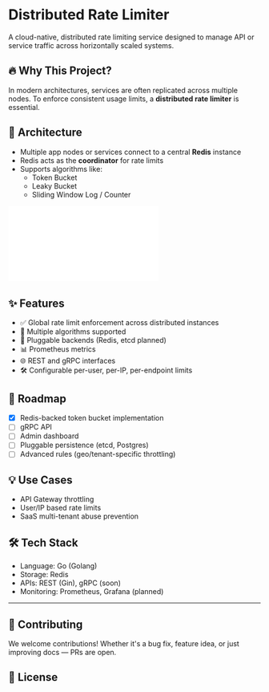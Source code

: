 # Distributed Rate Limiter

A cloud-native, distributed rate limiting service designed to manage API or service traffic across horizontally scaled systems.

## 🔥 Why This Project?

In modern architectures, services are often replicated across multiple nodes. To enforce consistent usage limits, a **distributed rate limiter** is essential.

## 📐 Architecture

- Multiple app nodes or services connect to a central **Redis** instance
- Redis acts as the **coordinator** for rate limits
- Supports algorithms like:
  - Token Bucket
  - Leaky Bucket
  - Sliding Window Log / Counter

![Architecture Diagram](./assets/Distributed_Rate_Limiter_Design.pdf)

## ✨ Features

- ✅ Global rate limit enforcement across distributed instances
- 🔄 Multiple algorithms supported
- 🚀 Pluggable backends (Redis, etcd planned)
- 📊 Prometheus metrics
- 🌐 REST and gRPC interfaces
- 🛠️ Configurable per-user, per-IP, per-endpoint limits

## 🚧 Roadmap

- [x] Redis-backed token bucket implementation
- [ ] gRPC API
- [ ] Admin dashboard
- [ ] Pluggable persistence (etcd, Postgres)
- [ ] Advanced rules (geo/tenant-specific throttling)

## 💡 Use Cases

- API Gateway throttling
- User/IP based rate limits
- SaaS multi-tenant abuse prevention

## 🛠️ Tech Stack

- Language: Go (Golang)
- Storage: Redis
- APIs: REST (Gin), gRPC (soon)
- Monitoring: Prometheus, Grafana (planned)

---

## 🤝 Contributing

We welcome contributions! Whether it's a bug fix, feature idea, or just improving docs — PRs are open.

## 📄 License
